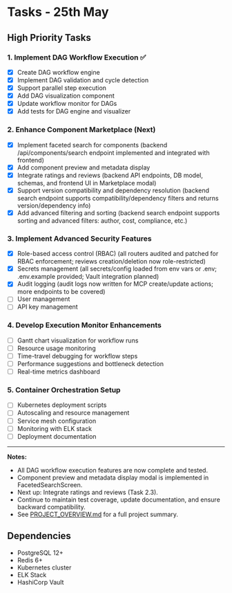 # Tasks - 25th May

## High Priority Tasks

### 1. Implement DAG Workflow Execution ✅
- [x] Create DAG workflow engine
- [x] Implement DAG validation and cycle detection
- [x] Support parallel step execution
- [x] Add DAG visualization component
- [x] Update workflow monitor for DAGs
- [x] Add tests for DAG engine and visualizer

### 2. Enhance Component Marketplace (Next)
- [x] Implement faceted search for components (backend /api/components/search endpoint implemented and integrated with frontend)
- [x] Add component preview and metadata display
- [x] Integrate ratings and reviews (backend API endpoints, DB model, schemas, and frontend UI in Marketplace modal)
- [x] Support version compatibility and dependency resolution (backend search endpoint supports compatibility/dependency filters and returns version/dependency info)
- [x] Add advanced filtering and sorting (backend search endpoint supports sorting and advanced filters: author, cost, compliance, etc.)

### 3. Implement Advanced Security Features
- [x] Role-based access control (RBAC) (all routers audited and patched for RBAC enforcement; reviews creation/deletion now role-restricted)
- [x] Secrets management (all secrets/config loaded from env vars or .env; .env.example provided; Vault integration planned)
- [x] Audit logging (audit logs now written for MCP create/update actions; more endpoints to be covered)
- [ ] User management
- [ ] API key management

### 4. Develop Execution Monitor Enhancements
- [ ] Gantt chart visualization for workflow runs
- [ ] Resource usage monitoring
- [ ] Time-travel debugging for workflow steps
- [ ] Performance suggestions and bottleneck detection
- [ ] Real-time metrics dashboard

### 5. Container Orchestration Setup
- [ ] Kubernetes deployment scripts
- [ ] Autoscaling and resource management
- [ ] Service mesh configuration
- [ ] Monitoring with ELK stack
- [ ] Deployment documentation

---

**Notes:**
- All DAG workflow execution features are now complete and tested.
- Component preview and metadata display modal is implemented in FacetedSearchScreen.
- Next up: Integrate ratings and reviews (Task 2.3).
- Continue to maintain test coverage, update documentation, and ensure backward compatibility.
- See [PROJECT_OVERVIEW.md](./PROJECT_OVERVIEW.md) for a full project summary.

## Dependencies
- PostgreSQL 12+
- Redis 6+
- Kubernetes cluster
- ELK Stack
- HashiCorp Vault 